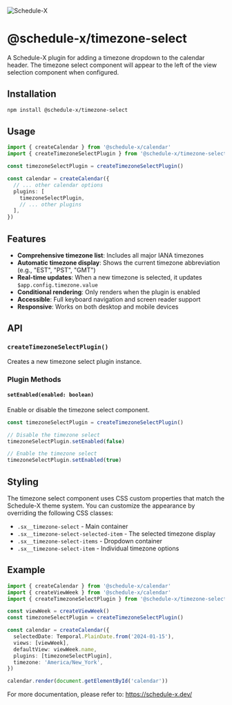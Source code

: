 ![Schedule-X](https://schedule-x.s3.eu-west-1.amazonaws.com/schedule-x-logo.png)

# @schedule-x/timezone-select

A Schedule-X plugin for adding a timezone dropdown to the calendar header. The timezone select component will appear to the left of the view selection component when configured.

## Installation

```bash
npm install @schedule-x/timezone-select
```

## Usage

```typescript
import { createCalendar } from '@schedule-x/calendar'
import { createTimezoneSelectPlugin } from '@schedule-x/timezone-select'

const timezoneSelectPlugin = createTimezoneSelectPlugin()

const calendar = createCalendar({
  // ... other calendar options
  plugins: [
    timezoneSelectPlugin,
    // ... other plugins
  ],
})
```

## Features

- **Comprehensive timezone list**: Includes all major IANA timezones
- **Automatic timezone display**: Shows the current timezone abbreviation (e.g., "EST", "PST", "GMT")
- **Real-time updates**: When a new timezone is selected, it updates `$app.config.timezone.value`
- **Conditional rendering**: Only renders when the plugin is enabled
- **Accessible**: Full keyboard navigation and screen reader support
- **Responsive**: Works on both desktop and mobile devices

## API

### `createTimezoneSelectPlugin()`

Creates a new timezone select plugin instance.

### Plugin Methods

#### `setEnabled(enabled: boolean)`

Enable or disable the timezone select component.

```typescript
const timezoneSelectPlugin = createTimezoneSelectPlugin()

// Disable the timezone select
timezoneSelectPlugin.setEnabled(false)

// Enable the timezone select
timezoneSelectPlugin.setEnabled(true)
```

## Styling

The timezone select component uses CSS custom properties that match the Schedule-X theme system. You can customize the appearance by overriding the following CSS classes:

- `.sx__timezone-select` - Main container
- `.sx__timezone-select-selected-item` - The selected timezone display
- `.sx__timezone-select-items` - Dropdown container
- `.sx__timezone-select-item` - Individual timezone options

## Example

```typescript
import { createCalendar } from '@schedule-x/calendar'
import { createViewWeek } from '@schedule-x/calendar'
import { createTimezoneSelectPlugin } from '@schedule-x/timezone-select'

const viewWeek = createViewWeek()
const timezoneSelectPlugin = createTimezoneSelectPlugin()

const calendar = createCalendar({
  selectedDate: Temporal.PlainDate.from('2024-01-15'),
  views: [viewWeek],
  defaultView: viewWeek.name,
  plugins: [timezoneSelectPlugin],
  timezone: 'America/New_York',
})

calendar.render(document.getElementById('calendar'))
```

For more documentation, please refer to: https://schedule-x.dev/
